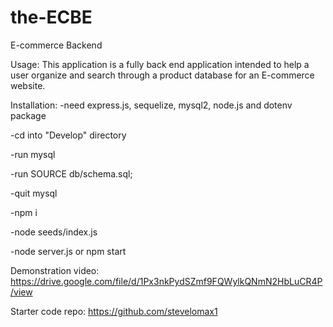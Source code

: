# the-ECBE
E-commerce Backend

Usage:
This application is a fully back end application intended to help a user organize and search through a product database for an E-commerce website.

Installation:
-need express.js, sequelize, mysql2, node.js and dotenv package

-cd into "Develop" directory

-run mysql

-run SOURCE db/schema.sql;

-quit mysql

-npm i

-node seeds/index.js

-node server.js or npm start

Demonstration video:
https://drive.google.com/file/d/1Px3nkPydSZmf9FQWylkQNmN2HbLuCR4P/view

Starter code repo:
https://github.com/stevelomax1
